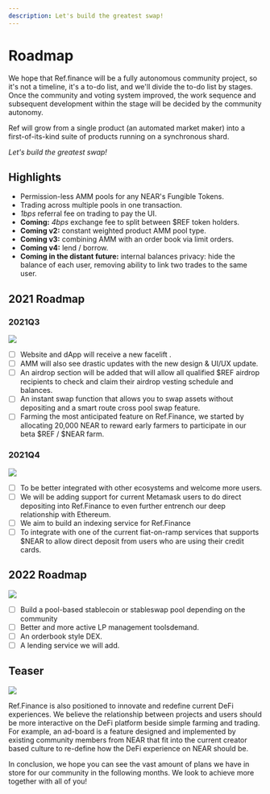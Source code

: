 ```yaml
---
description: Let's build the greatest swap!
---
```


# Roadmap

We hope that Ref.finance will be a fully autonomous community project, so it's not a timeline, it's a to-do list, and we'll divide the to-do list by stages. Once the community and voting system improved, the work sequence and subsequent development within the stage will be decided by the community autonomy.

Ref will grow from a single product \(an automated market maker\) into a first-of-its-kind suite of products running on a synchronous shard.

_Let's build the greatest swap!_

## Highlights

* Permission-less AMM pools for any NEAR's Fungible Tokens.
* Trading across multiple pools in one transaction.
* _1bps_ referral fee on trading to pay the UI.
* **Coming:** _4bps_ exchange fee to split between $REF token holders.
* **Coming v2:** constant weighted product AMM pool type.
* **Coming v3:** combining AMM with an order book via limit orders.
* **Coming v4:** lend / borrow.
* **Coming in the distant future:** internal balances privacy: hide the balance of each user, removing ability to link two trades to the same user.

## 2021 Roadmap

### **2021Q3**

![](https://miro.medium.com/max/1400/1*BWjRiAekAVUeicvbgWKquQ.png)

* [ ] Website and dApp will receive a new facelift .
* [ ] AMM will also see drastic updates with the new design & UI/UX update.
* [ ] An airdrop section will be added that will allow all qualified $REF airdrop recipients to check and claim their airdrop vesting schedule and balances.
* [ ] An instant swap function that allows you to swap assets without depositing and a smart route cross pool swap feature.
* [ ] Farming  the most anticipated feature on Ref.Finance,  we started by allocating 20,000 NEAR to reward early farmers to participate in our beta $REF / $NEAR farm.

### **2021Q4**

![](https://miro.medium.com/max/1400/0*t5xO7BRvdDCiQFgR)

* [ ] To be better integrated with other ecosystems and welcome more users. 
* [ ] We will be adding support for current Metamask users to do direct depositing into Ref.Finance to even further entrench our deep relationship with Ethereum. 
* [ ] We aim to build an indexing service for Ref.Finance
* [ ] To integrate with one of the current fiat-on-ramp services that supports $NEAR to allow direct deposit from users who are using their credit cards.

## 2022 Roadmap

![](https://miro.medium.com/max/1400/0*WMMYPXadADo9zaS-)

* [ ] Build a pool-based stablecoin or stableswap pool depending on the community 
* [ ] Better and more active LP management toolsdemand. 
* [ ] An orderbook style DEX. 
* [ ] A lending service we will add.

## Teaser

![](https://miro.medium.com/max/1400/0*xTWvl9t7iwfpvYLY)

Ref.Finance is also positioned to innovate and redefine current DeFi experiences. We believe the relationship between projects and users should be more interactive on the DeFi platform beside simple farming and trading. For example, an ad-board is a feature designed and implemented by existing community members from NEAR that fit into the current creator based culture to re-define how the DeFi experience on NEAR should be.

In conclusion, we hope you can see the vast amount of plans we have in store for our community in the following months. We look to achieve more together with all of you!



  


